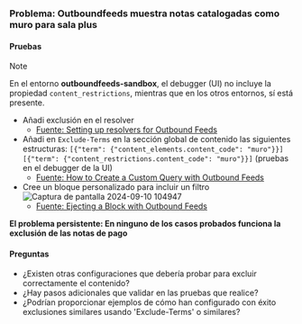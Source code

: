 ### Problema: Outboundfeeds muestra notas catalogadas como muro para sala plus

#### Pruebas 

> [!NOTE]
> En el entorno **outboundfeeds-sandbox**, el debugger (UI) no incluye la propiedad `content_restrictions`, mientras que en los otros entornos, sí está presente.
> 
* Añadi exclusión en el resolver
    * [Fuente: Setting up resolvers for Outbound Feeds](https://docs.arcxp.com/alc/en/how-to-set-up-resolvers-for-outbound-feeds?sys_kb_id=3ed9b99a47aa8610a87626c2846d43fc&id=kb_article_view&spa=1)
* Añadi en `Exclude-Terms` en la sección global de contenido las siguientes estructuras: `[{"term": {"content_elements.content_code": "muro"}}]` `[{"term": {"content_restrictions.content_code": "muro"}}]` (pruebas en el debugger de la UI)
    * [Fuente: How to Create a Custom Query with Outbound Feeds](https://docs.arcxp.com/alc/en/how-to-create-a-custom-query-with-outbound-feeds?sys_kb_id=e2202e4b47887990eee38788436d43cc&id=kb_article_view&spa=1)
* Cree un bloque personalizado para incluir un filtro
   ![Captura de pantalla 2024-09-10 104947](https://github.com/user-attachments/assets/ae6ded60-0624-478a-8445-68c19c3484d6)
    * [Fuente: Ejecting a Block with Outbound Feeds](https://docs.arcxp.com/alc/en/ejecting-a-block-with-outbound-feeds?sys_kb_id=6233a1d6c39f0e50a046930a05013158&id=kb_article_view&sysparm_rank=3&sysparm_tsqueryId=1d1cb13947e89a90a87626c2846d4396)
 
**El problema persistente: En ninguno de los casos probados funciona la exclusión de las notas de pago**

#### Preguntas

- ¿Existen otras configuraciones que debería probar para excluir correctamente el contenido?
- ¿Hay pasos adicionales que validar en las pruebas que realice?
- ¿Podrían proporcionar ejemplos de cómo han configurado con éxito exclusiones similares usando 'Exclude-Terms' o similares?


